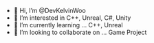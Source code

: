 - 👋 Hi, I’m @DevKelvinWoo
- 👀 I’m interested in C++, Unreal, C#, Unity
- 🌱 I’m currently learning ... C++, Unreal
- 💞️ I’m looking to collaborate on ... Game Project
